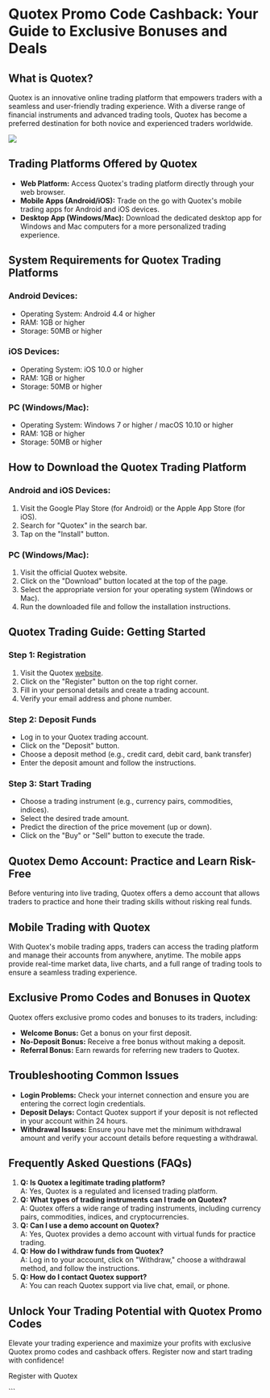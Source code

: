 # Quotex Promo Code Cashback: Your Guide to Exclusive Bonuses and Deals

## What is Quotex?

Quotex is an innovative online trading platform that empowers traders
with a seamless and user-friendly trading experience. With a diverse
range of financial instruments and advanced trading tools, Quotex has
become a preferred destination for both novice and experienced traders
worldwide.

[![](https://static.quotex.io/files/4_en/300_250.jpg)](https://traff.sbs/brokerqxlid)

## Trading Platforms Offered by Quotex

-   **Web Platform:** Access Quotex\'s trading platform directly through
    your web browser.
-   **Mobile Apps (Android/iOS):** Trade on the go with Quotex\'s mobile
    trading apps for Android and iOS devices.
-   **Desktop App (Windows/Mac):** Download the dedicated desktop app
    for Windows and Mac computers for a more personalized trading
    experience.

## System Requirements for Quotex Trading Platforms

### Android Devices:

-   Operating System: Android 4.4 or higher
-   RAM: 1GB or higher
-   Storage: 50MB or higher

### iOS Devices:

-   Operating System: iOS 10.0 or higher
-   RAM: 1GB or higher
-   Storage: 50MB or higher

### PC (Windows/Mac):

-   Operating System: Windows 7 or higher / macOS 10.10 or higher
-   RAM: 1GB or higher
-   Storage: 50MB or higher

## How to Download the Quotex Trading Platform

### Android and iOS Devices:

1.  Visit the Google Play Store (for Android) or the Apple App Store
    (for iOS).
2.  Search for "Quotex" in the search bar.
3.  Tap on the "Install" button.

### PC (Windows/Mac):

1.  Visit the official Quotex website.
2.  Click on the "Download" button located at the top of the page.
3.  Select the appropriate version for your operating system (Windows or
    Mac).
4.  Run the downloaded file and follow the installation instructions.

## Quotex Trading Guide: Getting Started

### Step 1: Registration

1.  Visit the Quotex
    [website](\%22https://traff.sbs/brokerqxsignup\%22).
2.  Click on the "Register" button on the top right corner.
3.  Fill in your personal details and create a trading account.
4.  Verify your email address and phone number.

### Step 2: Deposit Funds

-   Log in to your Quotex trading account.
-   Click on the "Deposit" button.
-   Choose a deposit method (e.g., credit card, debit card, bank
    transfer)
-   Enter the deposit amount and follow the instructions.

### Step 3: Start Trading

-   Choose a trading instrument (e.g., currency pairs, commodities,
    indices).
-   Select the desired trade amount.
-   Predict the direction of the price movement (up or down).
-   Click on the "Buy" or "Sell" button to execute the
    trade.

## Quotex Demo Account: Practice and Learn Risk-Free

Before venturing into live trading, Quotex offers a demo account that
allows traders to practice and hone their trading skills without risking
real funds.

## Mobile Trading with Quotex

With Quotex\'s mobile trading apps, traders can access the trading
platform and manage their accounts from anywhere, anytime. The mobile
apps provide real-time market data, live charts, and a full range of
trading tools to ensure a seamless trading experience.

## Exclusive Promo Codes and Bonuses in Quotex

Quotex offers exclusive promo codes and bonuses to its traders,
including:

-   **Welcome Bonus:** Get a bonus on your first deposit.
-   **No-Deposit Bonus:** Receive a free bonus without making a deposit.
-   **Referral Bonus:** Earn rewards for referring new traders to
    Quotex.

## Troubleshooting Common Issues

-   **Login Problems:** Check your internet connection and ensure you
    are entering the correct login credentials.
-   **Deposit Delays:** Contact Quotex support if your deposit is not
    reflected in your account within 24 hours.
-   **Withdrawal Issues:** Ensure you have met the minimum withdrawal
    amount and verify your account details before requesting a
    withdrawal.

## Frequently Asked Questions (FAQs)

1.  **Q: Is Quotex a legitimate trading platform?**\
    A: Yes, Quotex is a regulated and licensed trading platform.
2.  **Q: What types of trading instruments can I trade on Quotex?**\
    A: Quotex offers a wide range of trading instruments, including
    currency pairs, commodities, indices, and cryptocurrencies.
3.  **Q: Can I use a demo account on Quotex?**\
    A: Yes, Quotex provides a demo account with virtual funds for
    practice trading.
4.  **Q: How do I withdraw funds from Quotex?**\
    A: Log in to your account, click on "Withdraw," choose a
    withdrawal method, and follow the instructions.
5.  **Q: How do I contact Quotex support?**\
    A: You can reach Quotex support via live chat, email, or phone.

## Unlock Your Trading Potential with Quotex Promo Codes

Elevate your trading experience and maximize your profits with exclusive
Quotex promo codes and cashback offers. Register now and start trading
with confidence!

Register with Quotex

\`\`\`

